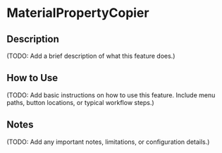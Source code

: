 # MaterialPropertyCopier

## Description

(TODO: Add a brief description of what this feature does.)

## How to Use

(TODO: Add basic instructions on how to use this feature. Include menu paths, button locations, or typical workflow steps.)

## Notes

(TODO: Add any important notes, limitations, or configuration details.)
